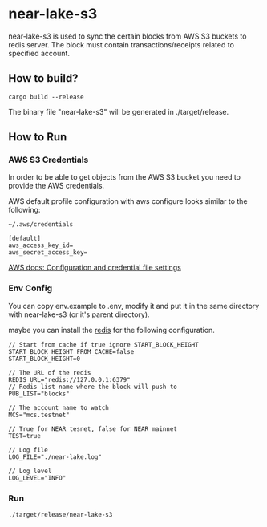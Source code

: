 # near-lake-s3
near-lake-s3 is used to sync the certain blocks from AWS S3 buckets to redis server. The block must contain transactions/receipts related to specified account.

## How to build?

```shell
cargo build --release
```

The binary file "near-lake-s3" will be generated in ./target/release.

## How to Run

### AWS S3 Credentials

In order to be able to get objects from the AWS S3 bucket you need to provide the AWS credentials.

AWS default profile configuration with aws configure looks similar to the following:

`~/.aws/credentials`
```
[default]
aws_access_key_id=
aws_secret_access_key=
```

[AWS docs: Configuration and credential file settings](https://docs.aws.amazon.com/cli/latest/userguide/cli-configure-files.html)

### Env Config

You can copy env.example to .env, modify it and put it in the same directory with near-lake-s3 (or it's parent directory).

maybe you can install the [redis](https://redis.io/docs/getting-started/installation/) for the following configuration.

```
// Start from cache if true ignore START_BLOCK_HEIGHT
START_BLOCK_HEIGHT_FROM_CACHE=false
START_BLOCK_HEIGHT=0

// The URL of the redis
REDIS_URL="redis://127.0.0.1:6379"
// Redis list name where the block will push to
PUB_LIST="blocks"

// The account name to watch
MCS="mcs.testnet"

// True for NEAR tesnet, false for NEAR mainnet
TEST=true

// Log file
LOG_FILE="./near-lake.log"

// Log level
LOG_LEVEL="INFO"
```


### Run
```shell
./target/release/near-lake-s3
```